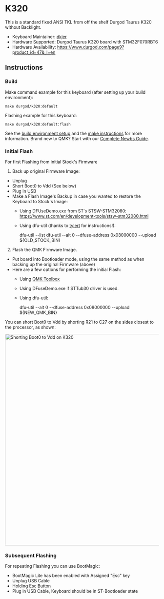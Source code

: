 # K320

This is a standard fixed ANSI TKL from off the shelf Durgod Taurus K320 without Backlight.

* Keyboard Maintainer: [dkjer](https://github.com/dkjer)
* Hardware Supported: Durgod Taurus K320 board with STM32F070RBT6
* Hardware Availability: https://www.durgod.com/page9?product_id=47&_l=en

## Instructions

### Build

Make command example for this keyboard (after setting up your build environment):

    make durgod/k320:default

Flashing example for this keyboard:

    make durgod/k320:default:flash

See the [build environment setup](https://docs.qmk.fm/#/getting_started_build_tools) and the [make instructions](https://docs.qmk.fm/#/getting_started_make_guide) for more information. Brand new to QMK? Start with our [Complete Newbs Guide](https://docs.qmk.fm/#/newbs).

### Initial Flash

For first Flashing from initial Stock's Firmware

1. Back up original Firmware Image:
- Unplug
- Short Boot0 to Vdd (See below)
- Plug In USB
- Make a Flash Image's Backup in case you wanted to restore the Keyboard to Stock's Image:
  - Using DFUseDemo.exe from ST's STSW-STM32080: https://www.st.com/en/development-tools/stsw-stm32080.html
  - Using dfu-util (thanks to [tylert](https://github.com/tylert) for instructions!):


    dfu-util --list
    dfu-util --alt 0 --dfuse-address 0x08000000 --upload ${OLD_STOCK_BIN}

2. Flash the QMK Firmware Image.
- Put board into Bootloader mode, using the same method as when backing up the original Firmware (above)
- Here are a few options for performing the initial Flash:
  - Using [QMK Toolbox](https://github.com/qmk/qmk_toolbox)
  - Using DFuseDemo.exe if STTub30 driver is used.
  - Using dfu-util:


    dfu-util --alt 0 --dfuse-address 0x08000000 --upload ${NEW_QMK_BIN}

You can short Boot0 to Vdd by shorting R21 to C27 on the sides closest to the processor, as shown:

<img src="https://i.imgur.com/hvDnw5a.jpg" width="520" height="693" alt="Shorting Boot0 to Vdd on K320">

### Subsequent Flashing

For repeating Flashing you can use BootMagic:
- BootMagic Lite has been enabled with Assigned "Esc" key 
- Unplug USB Cable
- Holding Esc Button 
- Plug in USB Cable, Keyboard should be in ST-Bootloader state

